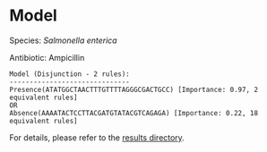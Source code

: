 
# Model

Species: *Salmonella enterica*

Antibiotic: Ampicillin

```
Model (Disjunction - 2 rules):
------------------------------
Presence(ATATGGCTAACTTTGTTTTAGGGCGACTGCC) [Importance: 0.97, 2 equivalent rules]
OR
Absence(AAAATACTCCTTACGATGTATACGTCAGAGA) [Importance: 0.22, 18 equivalent rules]

```

For details, please refer to the [results directory](../../../../../results/scm_b/salmonella%20enterica/ampicillin/repeat_9/).

